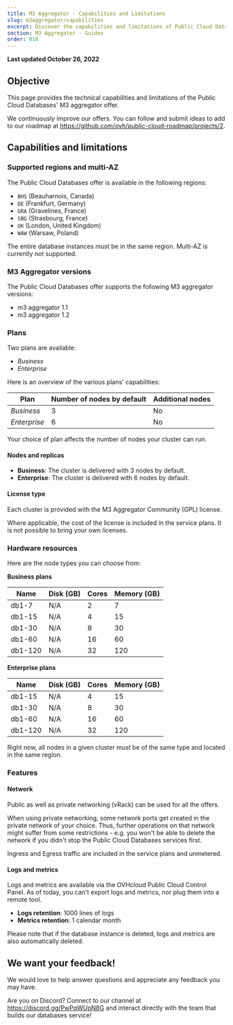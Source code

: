 ```yaml
---
title: M3 Aggregator - Capabilities and Limitations
slug: m3aggregator/capabilities
excerpt: Discover the capabilities and limitations of Public Cloud Databases for M3 Aggregator
section: M3 Aggregator - Guides
order: 010
---
```


**Last updated October 26, 2022**

## Objective

This page provides the technical capabilities and limitations of the Public Cloud Databases' M3 aggregator offer.

We continuously improve our offers. You can follow and submit ideas to add to our roadmap at <https://github.com/ovh/public-cloud-roadmap/projects/2>.

## Capabilities and limitations

### Supported regions and multi-AZ

The Public Cloud Databases offer is available in the following regions:

- `BHS` (Beauharnois, Canada)
- `DE` (Frankfurt, Germany)
- `GRA` (Gravelines, France)
- `SBG` (Strasbourg, France)
- `UK` (London, United Kingdom)
- `WAW` (Warsaw, Poland)

The entire database instances must be in the same region. Multi-AZ is currently not supported.

### M3 Aggregator versions

The Public Cloud Databases offer supports the following M3 aggregator versions:

- m3 aggregator 1.1
- m3 aggregator 1.2


### Plans

Two plans are available:

- *Business*
- *Enterprise*

Here is an overview of the various plans' capabilities:

| Plan         | Number of nodes by default | Additional nodes  |
| ------------ | -------------------------- | ----------------  |
| *Business*   | 3                          | No                |
| *Enterprise* | 6                          | No                |

Your choice of plan affects the number of nodes your cluster can run.

#### Nodes and replicas

- **Business**: The cluster is delivered with 3 nodes by default.
- **Enterprise**: The cluster is delivered with 6 nodes by default.

#### License type

Each cluster is provided with the M3 Aggregator Community (GPL) license.

Where applicable, the cost of the license is included in the service plans. It is not possible to bring your own licenses.

### Hardware resources

Here are the node types you can choose from:

**Business plans**

| Name    | Disk (GB) | Cores | Memory (GB) |
| ------- | --------- | ----- | ----------- |
| db1-7   | N/A       | 2     | 7           |
| db1-15  | N/A       | 4     | 15          |
| db1-30  | N/A       | 8     | 30          |
| db1-60  | N/A       | 16    | 60          |
| db1-120 | N/A       | 32    | 120         |


**Enterprise plans**

| Name    | Disk (GB) | Cores | Memory (GB) |
| ------- | --------- | ----- | ----------- |
| db1-15  | N/A       | 4     | 15          |
| db1-30  | N/A       | 8     | 30          |
| db1-60  | N/A       | 16    | 60          |
| db1-120 | N/A       | 32    | 120         |

Right now, all nodes in a given cluster must be of the same type and located in the same region.

### Features

#### Network

Public as well as private networking (vRack) can be used for all the offers.

When using private networking, some network ports get created in the private network of your choice. Thus, further operations on that network might suffer from some restrictions - e.g. you won't be able to delete the network if you didn't stop the Public Cloud Databases services first.

Ingress and Egress traffic are included in the service plans and unmetered.



#### Logs and metrics

Logs and metrics are available via the OVHcloud Public Cloud Control Panel.
As of today, you can't export logs and metrics, nor plug them into a remote tool.

- **Logs retention**: 1000 lines of logs
- **Metrics retention**: 1 calendar month

Please note that if the database instance is deleted, logs and metrics are also automatically deleted.


## We want your feedback!

We would love to help answer questions and appreciate any feedback you may have.

Are you on Discord? Connect to our channel at <https://discord.gg/PwPqWUpN8G> and interact directly with the team that builds our databases service!

